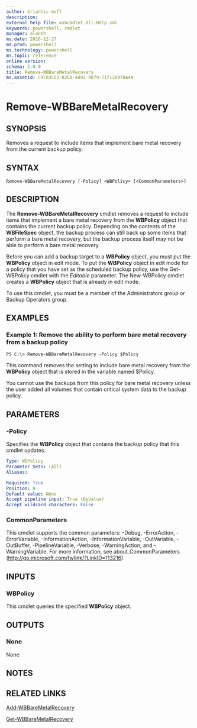 ```yaml
---
author: brianlic-msft
description: 
external help file: wsbcmdlet.dll-Help.xml
keywords: powershell, cmdlet
manager: alanth
ms.date: 2016-12-27
ms.prod: powershell
ms.technology: powershell
ms.topic: reference
online version: 
schema: 2.0.0
title: Remove-WBBareMetalRecovery
ms.assetid: C9F83CE2-82E8-4492-9879-717128970A4A
---
```


# Remove-WBBareMetalRecovery

## SYNOPSIS
Removes a request to include items that implement bare metal recovery from the current backup policy.

## SYNTAX

```
Remove-WBBareMetalRecovery [-Policy] <WBPolicy> [<CommonParameters>]
```

## DESCRIPTION
The **Remove-WBBareMetalRecovery** cmdlet removes a request to include items that implement a bare metal recovery from the **WBPolicy** object that contains the current backup policy.
Depending on the contents of the **WBFileSpec** object, the backup process can still back up some items that perform a bare metal recovery, but the backup process itself may not be able to perform a bare metal recovery.

Before you can add a backup target to a **WBPolicy** object, you must put the **WBPolicy** object in edit mode.
To put the **WBPolicy** object in edit mode for a policy that you have set as the scheduled backup policy, use the Get-WBPolicy cmdlet with the  *Editable* parameter.
The New-WBPolicy cmdlet creates a **WBPolicy** object that is already in edit mode.

To use this cmdlet, you must be a member of the Administrators group or Backup Operators group.

## EXAMPLES

### Example 1: Remove the ability to perform bare metal recovery from a backup policy
```
PS C:\> Remove-WBBareMetalRecovery -Policy $Policy
```

This command removes the setting to include bare metal recovery from the **WBPolicy** object that is stored in the variable named $Policy.

You cannot use the backups from this policy for bare metal recovery unless the user added all volumes that contain critical system data to the backup policy.

## PARAMETERS

### -Policy
Specifies the **WBPolicy** object that contains the backup policy that this cmdlet updates.

```yaml
Type: WBPolicy
Parameter Sets: (All)
Aliases: 

Required: True
Position: 0
Default value: None
Accept pipeline input: True (ByValue)
Accept wildcard characters: False
```

### CommonParameters
This cmdlet supports the common parameters: -Debug, -ErrorAction, -ErrorVariable, -InformationAction, -InformationVariable, -OutVariable, -OutBuffer, -PipelineVariable, -Verbose, -WarningAction, and -WarningVariable. For more information, see about_CommonParameters (http://go.microsoft.com/fwlink/?LinkID=113216).

## INPUTS

### WBPolicy
This cmdlet queries the specified **WBPolicy** object.

## OUTPUTS

### None
None

## NOTES

## RELATED LINKS

[Add-WBBareMetalRecovery](./Add-WBBareMetalRecovery.md)

[Get-WBBareMetalRecovery](./Get-WBBareMetalRecovery.md)

